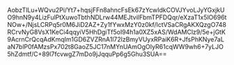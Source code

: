 AobzTlLu+WQvu2Pi/Yt7+hqsjFFn8ahncFsEk67zYcwIdkCOVJYvoLJyYGxjkUO9hnN9y4LizFulPtXuwoTbthNDLrw44MEJtvilFbmTPFDQqr/eXzaT1x5lO696tNOw+/NjsLCRPq5r0M6JiD2AZ+Zy1fYwxMzY0z0kf/lctVSaCRgAKXQzgO748RCrvNyG8VsX1KeCi4qqyiV5HhDgiTf5oI94h1a0XZ5xAS/WdAMClz9/5e+jGtK9AcrnCrQcqAdKmqIm1GD6ZVZRnA1l72lzBmyVUyxRPaiK6R+JfsPhKNye7aLaN7blP0fAMzsPx702t8GaoZ5JC17nMYnUAmOgOIyR61cqWW9wh6+7yLJO5hZdmtf/C+89l7fcvwgZ7mDo9jJqquPp6g5Ghu3SUA==
